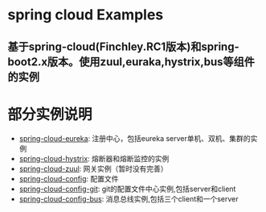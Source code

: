 spring cloud Examples
=
基于spring-cloud(Finchley.RC1版本)和spring-boot2.x版本。使用zuul,euraka,hystrix,bus等组件的实例
---

# 部分实例说明
- [spring-cloud-eureka](https://github.com/q297218757/spring-cloud-myself/tree/master/spring-cloud-config-eureka "Markdown"):
注册中心，包括eureka server单机、双机、集群的实例
- [spring-cloud-hystrix](https://github.com/q297218757/spring-cloud-myself/tree/master/spring-cloud-hystrix "Markdown"):
熔断器和熔断监控的实例
- [spring-cloud-zuul](https://github.com/q297218757/spring-cloud-myself/tree/master/spring-cloud-zuul/ "Markdown"): 
网关实例（暂时没有完善）
- [spring-cloud-config](https://github.com/q297218757/spring-cloud-myself/tree/master/spring-cloud-config "Markdown"):
配置文件
- [spring-cloud-config-git](https://github.com/q297218757/spring-cloud-myself/tree/master/spring-cloud-config-git "Markdown"):
git的配置文件中心实例,包括server和client
- [spring-cloud-config-bus](https://github.com/q297218757/spring-cloud-myself/tree/master/spring-cloud-config-bus "Markdown"):
消息总线实例,包括三个client和一个server
